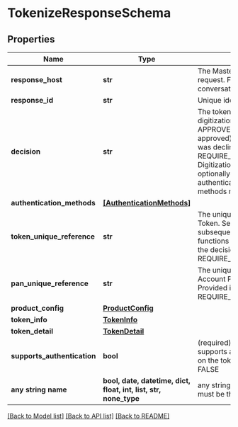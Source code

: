 # TokenizeResponseSchema


## Properties
Name | Type | Description | Notes
------------ | ------------- | ------------- | -------------
**response_host** | **str** | The MasterCard host that originated the request. Future calls in the same conversation may be routed to this host.  | [optional] 
**response_id** | **str** | Unique identifier for the response.  | [optional] 
**decision** | **str** | The tokenization decision for this digitization request. Must be either APPROVED (Digitization request was approved), DECLINED (Digitization request was declined) OR REQUIRE_ADDITIONAL_AUTHENTICATION Digitization request was approved but optionally requires additional authentication. One or more Authentication methods may be provided).  | [optional] 
**authentication_methods** | [**[AuthenticationMethods]**](AuthenticationMethods.md) |  | [optional] 
**token_unique_reference** | **str** | The unique reference allocated to the new Token. Serves as a unique identifier for all subsequent queries or management functions relating to this Token. Provided if the decision was APPROVED or REQUIRE_ADDITIONAL_AUTHENTICATION.  | [optional] 
**pan_unique_reference** | **str** | The unique reference allocated to the Account Primary Account Number. Provided if the decision was APPROVED or REQUIRE_ADDITIONAL_AUTHENTICATION.  | [optional] 
**product_config** | [**ProductConfig**](ProductConfig.md) |  | [optional] 
**token_info** | [**TokenInfo**](TokenInfo.md) |  | [optional] 
**token_detail** | [**TokenDetail**](TokenDetail.md) |  | [optional] 
**supports_authentication** | **bool** | (required)Flag to indicate if the issuer supports authentication of the cardholder on the token. Must be one of:   - TRUE   - FALSE  | [optional] 
**any string name** | **bool, date, datetime, dict, float, int, list, str, none_type** | any string name can be used but the value must be the correct type | [optional]

[[Back to Model list]](../README.md#documentation-for-models) [[Back to API list]](../README.md#documentation-for-api-endpoints) [[Back to README]](../README.md)


